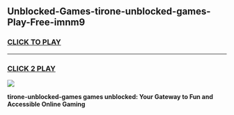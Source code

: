 
## Unblocked-Games-tirone-unblocked-games-Play-Free-imnm9
<h3>
<a href="https://premium76.site?title=tirone-unblocked-games&ref=23A">CLICK TO PLAY</a></h3>
<hr>

<h3>
<a href="https://premium76.site?title=tirone-unblocked-games&ref=23A">CLICK 2 PLAY</a>
  
</h3>

<a href="https://premium76.site?title=tirone-unblocked-games&ref=23A"><img src="https://clearcache.store/games.png"></a>


**tirone-unblocked-games games unblocked: Your Gateway to Fun and Accessible Online Gaming**
